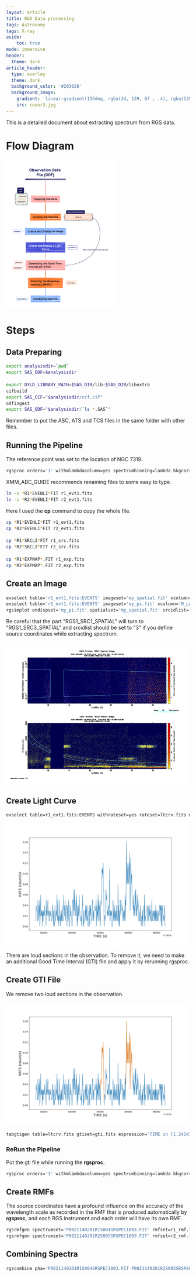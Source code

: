 ```yaml
---
layout: article
title: RGS Data processing
tags: Astronomy
tags: X-ray
aside:
    toc: true
mode: immersive
header:
  theme: dark
article_header:
  type: overlay
  theme: dark
  background_color: '#203028'
  background_image:
    gradient: 'linear-gradient(135deg, rgba(34, 139, 87 , .4), rgba(139, 34, 139, .4))'
    src: cover3.jpg
---
```


This is a detailed document about extracting spectrum from RGS data.

<!--more-->

# Flow Diagram

<img src="https://raw.githubusercontent.com/LittleCaps/LittleCaps.github.io/master/screenshots/Observation_Data_File(ODF).png" alt="Observation_Data_File(ODF)" style="zoom:40%;" />

# Steps

## Data Preparing

```bash
export analysisdir=`pwd`
export SAS_ODF=$analysisdir

export DYLD_LIBRARY_PATH=$SAS_DIR/lib:$SAS_DIR/libextra
cifbuild
export SAS_CCF="$analysisdir/ccf.cif"
odfingest
export SAS_ODF="$analysisdir/`ls *.SAS`"
```

Remember to put the ASC, ATS and TCS files in the same folder with other files.

## Running the Pipeline

The reference point was set to the location of NGC 7319.

```bash
rgsproc orders='1' withmlambdacolumn=yes spectrumbinning=lambda bkgcorrect=no withbackgroundmodel=yes withsrc=yes srclabel=USER srcstyle=radec srcra=339.015 srcdec=33.9758667 xpsfincl=98
```

XMM_ABC_GUIDE recommends renaming files to some easy to type.

```bash
ln -s *R1*EVENLI*FIT r1_evt1.fits
ln -s *R2*EVENLI*FIT r2_evt1.fits
```

Here I used the **cp** command to copy the whole file.

```bash
cp *R1*EVENLI*FIT r1_evt1.fits
cp *R2*EVENLI*FIT r2_evt1.fits

cp *R1*SRCLI*FIT r1_src.fits
cp *R2*SRCLI*FIT r2_src.fits

cp *R1*EXPMAP*.FIT r1_exp.fits
cp *R2*EXPMAP*.FIT r2_exp.fits
```

## Create an Image

```bash
evselect table='r1_evt1.fits:EVENTS' imageset='my_spatial.fit' xcolumn='M_LAMBDA' ycolumn='XDSP_CORR' 
evselect table='r1_evt1.fits:EVENTS' imageset='my_pi.fit' xcolumn='M_LAMBDA' ycolumn='PI' yimagemin=0 yimagemax=3000 expression='REGION(r1_src.fits:RGS1_S    RC3_SPATIAL,M_LAMBDA,XDSP_CORR)'
rgsimplot endispset='my_pi.fit' spatialset='my_spatial.fit' srcidlist='3' srclistset='r1_src.fits' device=/CPS plotfile=rgs1.ps
```

Be careful that the part "RGS1_SRC1_SPATIAL" will turn to "RGS1_SRC3_SPATIAL" and srcidlist should be set to "3" if you define source coordinates while extracting spectrum.

![rgs1](https://raw.githubusercontent.com/LittleCaps/LittleCaps.github.io/master/screenshots/rgs1.png)

## Create Light Curve

```bash
evselect table=r1_evt1.fits:EVENTS withrateset=yes rateset=ltcrv.fits maketimecolumn=yes timebinsize=100 makeratecolumn=yes expression='(CCDNR==9)&&(REGION(r1_src.fits:RGS1_BACKGROUND,M_LAMBDA,XDSP_CORR))'
```

<img src="https://raw.githubusercontent.com/LittleCaps/LittleCaps.github.io/master/screenshots/ltcrv1.png" alt="ltcrv" style="zoom:80%;" />

There are loud sections in the observation. To remove it, we need to make an additional Good Time Interval (GTI) file and apply it by rerunning rgsproc.

## Create GTI File

We remove two loud sections in the observation.

<img src="https://raw.githubusercontent.com/LittleCaps/LittleCaps.github.io/master/screenshots/ltcrv2.png" alt="ltcrv2" style="zoom:80%;" />

```bash
tabgtigen table=ltcrv.fits gtiset=gti.fits expression='TIME in [1.24147063e8:1.24170163e8]||TIME in [1.24171363e8:1.24179163e8]||TIME in [1.24181463:1.24193063]'
```

### ReRun the Pipeline

Put the gti file while running the **rgsproc**.

```bash
rgsproc orders='1' withmlambdacolumn=yes spectrumbinning=lambda bkgcorrect=no withbackgroundmodel=yes withsrc=yes srclabel=USER srcstyle=radec srcra=339.015 srcdec=33.9758667 xpsfincl=98 auxgtitables=gti.fits
```



## Create RMFs

The source coordinates have a profound influence on the accuracy of the wavelength scale as recorded in the RMF that is produced automatically by **rgsproc**, and each RGS instrument and each order will have its own RMF.

```bash
rgsrmfgen spectrumset='P0021140201R1S004SRSPEC1003.FIT' rmfset=r1_rmf.fits evlist=r1_evt1.fits
rgsrmfgen spectrumset='P0021140201R2S005SRSPEC1003.FIT' rmfset=r2_rmf.fits evlist=r2_evt1.fits
```



## Combining Spectra

```bash
rgscombine pha='P0021140201R1S004SRSPEC1003.FIT P0021140201R2S005SRSPEC1003.FIT' rmf='r1_rmf.fits r2_rmf.fits' bkg='P0021140201R1S004MBSPEC1000.FIT P0021140201R2S005MBSPEC1000.FIT' filepha=all_pha.fits filermf=all_rmf.fits filebkg=all_mbg.fits min=6 max=38
```

